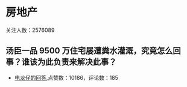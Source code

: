 #  房地产 
关注人数：2576089
## 汤臣一品 9500 万住宅屡遭粪水灌溉，究竟怎么回事？谁该为此负责来解决此事？
- [电龙仔的回答](https://www.zhihu.com/question/521909220/answer/-1903969965),点赞数：10186，评论数：185
